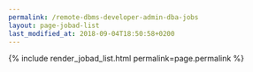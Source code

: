 ```yaml
---
permalink: /remote-dbms-developer-admin-dba-jobs
layout: page-jobad-list
last_modified_at: 2018-09-04T18:50:58+0200
---
```

{% include render_jobad_list.html permalink=page.permalink %}
